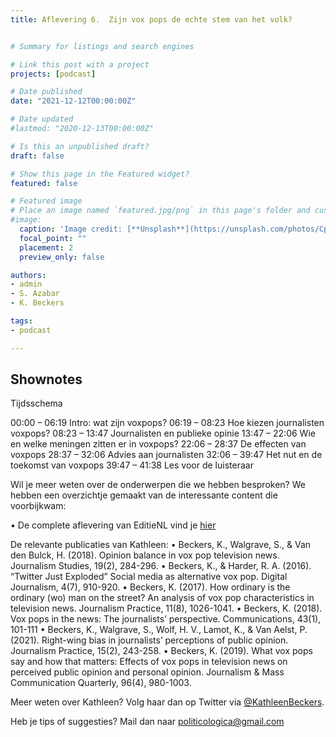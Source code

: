 ```yaml
---
title: Aflevering 6.  Zijn vox pops de echte stem van het volk?


# Summary for listings and search engines

# Link this post with a project
projects: [podcast]

# Date published
date: "2021-12-12T00:00:00Z"

# Date updated
#lastmod: "2020-12-13T00:00:00Z"

# Is this an unpublished draft?
draft: false

# Show this page in the Featured widget?
featured: false

# Featured image
# Place an image named `featured.jpg/png` in this page's folder and customize its options here.
#image:
  caption: 'Image credit: [**Unsplash**](https://unsplash.com/photos/CpkOjOcXdUY)'
  focal_point: ""
  placement: 2
  preview_only: false

authors:
- admin
- S. Azabar
- K. Beckers

tags:
- podcast

---
```


## Shownotes

Tijdsschema

00:00 – 06:19 Intro: wat zijn voxpops?
06:19 – 08:23 Hoe kiezen journalisten voxpops?
08:23 – 13:47 Journalisten en publieke opinie
13:47 – 22:06 Wie en welke meningen zitten er in voxpops?
22:06 – 28:37 De effecten van voxpops
28:37 – 32:06 Advies aan journalisten
32:06 – 39:47 Het nut en de toekomst van voxpops
39:47 – 41:38 Les voor de luisteraar

Wil je meer weten over de onderwerpen die we hebben besproken? We hebben een overzichtje gemaakt van de interessante content die voorbijkwam:

• De complete aflevering van EditieNL vind je [hier](shorturl.at/mKOWX)

De relevante publicaties van Kathleen:
• Beckers, K., Walgrave, S., & Van den Bulck, H. (2018). Opinion balance in vox pop television news. Journalism Studies, 19(2), 284-296.
• Beckers, K., & Harder, R. A. (2016). “Twitter Just Exploded” Social media as alternative vox pop. Digital Journalism, 4(7), 910-920.
• Beckers, K. (2017). How ordinary is the ordinary (wo) man on the street? An analysis of vox pop characteristics in television news. Journalism Practice, 11(8), 1026-1041.
• Beckers, K. (2018). Vox pops in the news: The journalists’ perspective. Communications, 43(1), 101-111
• Beckers, K., Walgrave, S., Wolf, H. V., Lamot, K., & Van Aelst, P. (2021). Right-wing bias in journalists’ perceptions of public opinion. Journalism Practice, 15(2), 243-258.
• Beckers, K. (2019). What vox pops say and how that matters: Effects of vox pops in television news on perceived public opinion and personal opinion. Journalism & Mass Communication Quarterly, 96(4), 980-1003.

Meer weten over Kathleen? Volg haar dan op Twitter via [@KathleenBeckers](https://twitter.com/KathleenBeckers).

Heb je tips of suggesties? Mail dan naar politicologica@gmail.com

